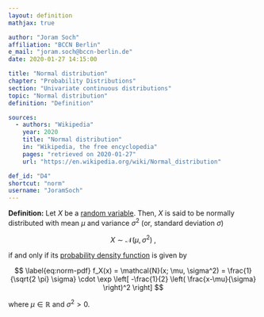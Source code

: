 ```yaml
---
layout: definition
mathjax: true

author: "Joram Soch"
affiliation: "BCCN Berlin"
e_mail: "joram.soch@bccn-berlin.de"
date: 2020-01-27 14:15:00

title: "Normal distribution"
chapter: "Probability Distributions"
section: "Univariate continuous distributions"
topic: "Normal distribution"
definition: "Definition"

sources:
  - authors: "Wikipedia"
    year: 2020
    title: "Normal distribution"
    in: "Wikipedia, the free encyclopedia"
    pages: "retrieved on 2020-01-27"
    url: "https://en.wikipedia.org/wiki/Normal_distribution"

def_id: "D4"
shortcut: "norm"
username: "JoramSoch"
---
```



**Definition:** Let $X$ be a [random variable](/D/rvar). Then, $X$ is said to be normally distributed with mean $\mu$ and variance $\sigma^2$ (or, standard deviation $\sigma$)

$$ \label{eq:norm}
X \sim \mathcal{N}(\mu, \sigma^2) \; ,
$$

if and only if its [probability density function](/D/pdf) is given by

$$ \label{eq:norm-pdf}
f_X(x) = \mathcal{N}(x; \mu, \sigma^2) = \frac{1}{\sqrt{2 \pi} \sigma} \cdot \exp \left[ -\frac{1}{2} \left( \frac{x-\mu}{\sigma} \right)^2 \right]
$$

where $\mu \in \mathbb{R}$ and $\sigma^2 > 0$.